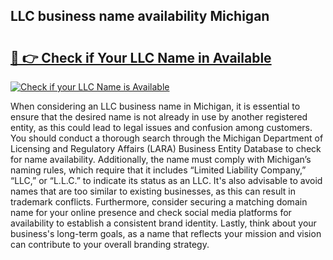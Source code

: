 ## LLC business name availability Michigan 

# <h2><a href="http://shrsl.com/4unio">🔗 👉 Check if Your LLC Name in Available</a></h2>

[![Check if your LLC Name is Available](https://llcbible.com/name-availability-button.jpg)](http://shrsl.com/4unio)

When considering an LLC business name in Michigan, it is essential to ensure that the desired name is not already in use by another registered entity, as this could lead to legal issues and confusion among customers. You should conduct a thorough search through the Michigan Department of Licensing and Regulatory Affairs (LARA) Business Entity Database to check for name availability. Additionally, the name must comply with Michigan’s naming rules, which require that it includes “Limited Liability Company,” “LLC,” or “L.L.C.” to indicate its status as an LLC. It's also advisable to avoid names that are too similar to existing businesses, as this can result in trademark conflicts. Furthermore, consider securing a matching domain name for your online presence and check social media platforms for availability to establish a consistent brand identity. Lastly, think about your business's long-term goals, as a name that reflects your mission and vision can contribute to your overall branding strategy.